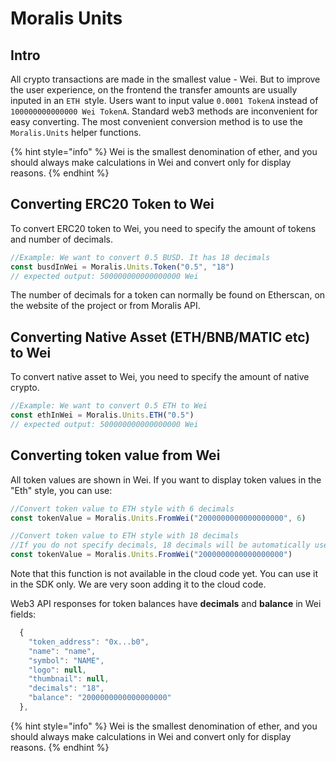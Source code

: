# Moralis Units

## Intro 

All crypto transactions are made in the smallest value - Wei. But to improve the user experience, on the frontend the transfer amounts are usually inputed in an `ETH `style. Users want to input value `0.0001 TokenA` instead of `100000000000000 Wei TokenA`. Standard web3 methods are inconvenient for easy converting. The most convenient conversion method is to use the `Moralis.Units` helper functions.

{% hint style="info" %}
Wei is the smallest denomination of ether, and you should always make calculations in Wei and convert only for display reasons.
{% endhint %}

## Converting ERC20 Token to Wei

To convert ERC20 token to Wei, you need to specify the amount of tokens and number of decimals. 

```javascript
//Example: We want to convert 0.5 BUSD. It has 18 decimals
const busdInWei = Moralis.Units.Token("0.5", "18")
// expected output: 500000000000000000 Wei
```

The number of decimals for a token can normally be found on Etherscan, on the website of the project or from Moralis API.

## Converting Native Asset (ETH/BNB/MATIC etc) to Wei

To convert native asset to Wei, you need to specify the amount of native crypto.

```javascript
//Example: We want to convert 0.5 ETH to Wei
const ethInWei = Moralis.Units.ETH("0.5")
// expected output: 500000000000000000 Wei
```

## Converting token value from Wei

All token values are shown in Wei. If you want to display token values in the "Eth" style, you can use: 

```javascript
//Convert token value to ETH style with 6 decimals
const tokenValue = Moralis.Units.FromWei("2000000000000000000", 6)

//Convert token value to ETH style with 18 decimals
//If you do not specify decimals, 18 decimals will be automatically used
const tokenValue = Moralis.Units.FromWei("2000000000000000000")
```
Note that this function is not available in the cloud code yet. You can use it in the SDK only. We are very soon adding it to the cloud code.

Web3 API responses for token balances have **decimals** and **balance** in Wei fields:

```javascript
  { 
    "token_address": "0x...b0",
    "name": "name",
    "symbol": "NAME",
    "logo": null,
    "thumbnail": null,
    "decimals": "18", 
    "balance": "2000000000000000000"
  },
```

{% hint style="info" %}
Wei is the smallest denomination of ether, and you should always make calculations in Wei and convert only for display reasons.
{% endhint %}
